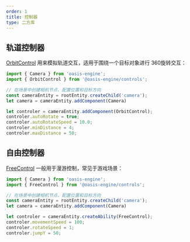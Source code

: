 ```yaml
---
order: 1
title: 控制器
type: 二方库
---
```


## 轨道控制器
[OrbitControl](${book.api}classes/controls.orbitcontrol.html) 用来模拟轨道交互，适用于围绕一个目标对象进行 360旋转交互：

```typescript
import { Camera } from 'oasis-engine';
import { OrbitControl } from '@oasis-engine/controls';

// 在场景中创建相机节点、配置位置和目标方向
const cameraEntity = rootEntity.createChild('camera');
let camera = cameraEntity.addComponent(Camera)

let controler = cameraEntity.addComponent(OrbitControl);
controler.autoRotate = true;
controler.autoRotateSpeed = 10.0;
controler.minDistance = 4;
controler.maxDistance = 50;
```

## 自由控制器

[FreeControl](${book.api}classes/controls.freecontrol.html) 一般用于漫游控制，常见于游戏场景：

```typescript
import { Camera } from 'oasis-engine';
import { FreeControl } from '@oasis-engine/controls';

// 在场景中创建相机节点、配置位置和目标方向
const cameraEntity = rootEntity.createChild('camera');
let camera = cameraEntity.addComponent(Camera)

let controler = cameraEntity.createAbility(FreeControl);
controler.movementSpeed = 100;
controler.rotateSpeed = 1;
controler.jumpY = 50;
```






